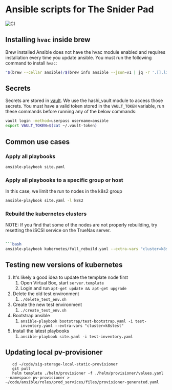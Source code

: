 # Ansible scripts for The Snider Pad

![CI](https://github.com/davidasnider/ansible/workflows/CI/badge.svg)

## Installing `hvac` inside brew

Brew installed Ansible does not have the hvac module enabled and requires
installation every time you update ansible. You must run the following command
to install `hvac`:

```bash
"$(brew --cellar ansible)/$(brew info ansible --json=v1 | jq -r '.[].linked_keg')/libexec/bin/pip" install hvac
```

## Secrets

Secrets are stored in [vault](https://vault.thesniderpad.com). We use the hashi_vault module to access those secrets.
You must have a valid token stored in the `VAULT_TOKEN` variable, run these commands before running any of
the below commands:

```bash
vault login -method=userpass username=ansible
export VAULT_TOKEN=$(cat ~/.vault-token)
```

## Common use cases

### Apply all playbooks

```bash
ansible-playbook site.yaml
```

### Apply all playbooks to a specific group or host

In this case, we limit the run to nodes in the k8s2 group

```bash
ansible-playbook site.yaml -l k8s2
```

### Rebuild the kubernetes clusters

NOTE: If you find that some of the nodes are not properly rebuilding, try resetting
the iSCSI service on the TrueNas server.

````bash

```bash
ansible-playbook kubernetes/full_rebuild.yaml --extra-vars "cluster=k8s1"
````

## Testing new versions of kubernetes

1. It's likely a good idea to update the template node first
   1. Open Virtual Box, start `server.template`
   1. Login and run `apt-get update && apt-get upgrade`
1. Delete the old test environment
   1. `./delete_test_env.sh`
1. Create the new test environment
   1. `./create_test_env.sh`
1. Bootstrap ansible
   1. `ansible-playbook bootstrap/test-bootstrap.yaml -i test-inventory.yaml --extra-vars "cluster=k8stest"`
1. Install the latest playbooks
   1. `ansible-playbook site.yaml -i test-inventory.yaml`

## Updating local pv-provisioner

```
   cd ~/code/sig-storage-local-static-provisioner
   git pull
   helm template ./helm/provisioner -f ./helm/provisioner/values.yaml --namespace pv-provisioner > ~/code/ansible/roles/prod_services/files/provisioner-generated.yaml
```
